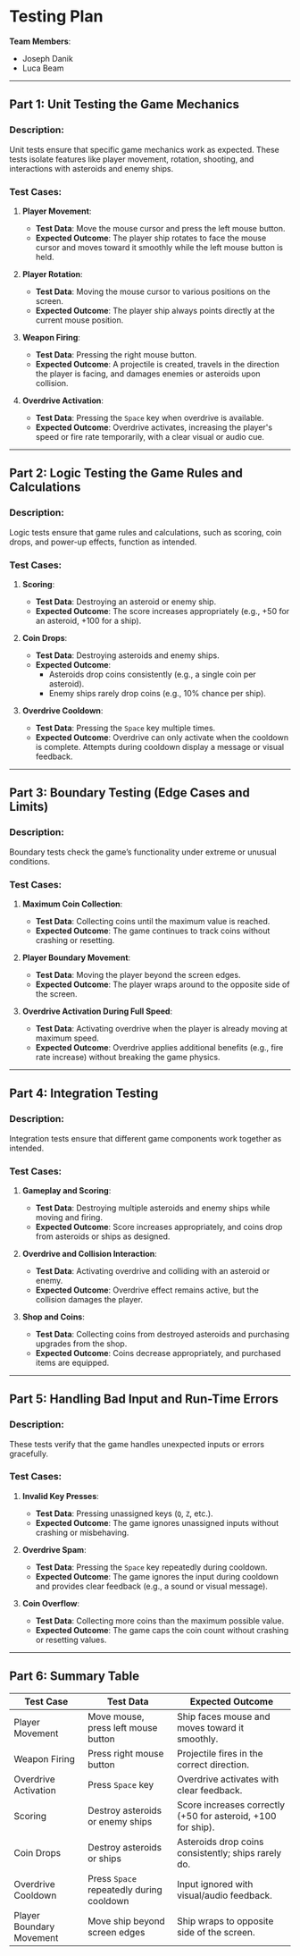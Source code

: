 # Testing Plan

**Team Members**:
- Joseph Danik
- Luca Beam

---

## Part 1: Unit Testing the Game Mechanics

### Description:
Unit tests ensure that specific game mechanics work as expected. These tests isolate features like player movement, rotation, shooting, and interactions with asteroids and enemy ships.

### Test Cases:
1. **Player Movement**:
   - **Test Data**: Move the mouse cursor and press the left mouse button.
   - **Expected Outcome**: The player ship rotates to face the mouse cursor and moves toward it smoothly while the left mouse button is held.

2. **Player Rotation**:
   - **Test Data**: Moving the mouse cursor to various positions on the screen.
   - **Expected Outcome**: The player ship always points directly at the current mouse position.

3. **Weapon Firing**:
   - **Test Data**: Pressing the right mouse button.
   - **Expected Outcome**: A projectile is created, travels in the direction the player is facing, and damages enemies or asteroids upon collision.

4. **Overdrive Activation**:
   - **Test Data**: Pressing the `Space` key when overdrive is available.
   - **Expected Outcome**: Overdrive activates, increasing the player's speed or fire rate temporarily, with a clear visual or audio cue.

---

## Part 2: Logic Testing the Game Rules and Calculations

### Description:
Logic tests ensure that game rules and calculations, such as scoring, coin drops, and power-up effects, function as intended.

### Test Cases:
1. **Scoring**:
   - **Test Data**: Destroying an asteroid or enemy ship.
   - **Expected Outcome**: The score increases appropriately (e.g., +50 for an asteroid, +100 for a ship).

2. **Coin Drops**:
   - **Test Data**: Destroying asteroids and enemy ships.
   - **Expected Outcome**: 
     - Asteroids drop coins consistently (e.g., a single coin per asteroid).
     - Enemy ships rarely drop coins (e.g., 10% chance per ship).

3. **Overdrive Cooldown**:
   - **Test Data**: Pressing the `Space` key multiple times.
   - **Expected Outcome**: Overdrive can only activate when the cooldown is complete. Attempts during cooldown display a message or visual feedback.

---

## Part 3: Boundary Testing (Edge Cases and Limits)

### Description:
Boundary tests check the game’s functionality under extreme or unusual conditions.

### Test Cases:
1. **Maximum Coin Collection**:
   - **Test Data**: Collecting coins until the maximum value is reached.
   - **Expected Outcome**: The game continues to track coins without crashing or resetting.

2. **Player Boundary Movement**:
   - **Test Data**: Moving the player beyond the screen edges.
   - **Expected Outcome**: The player wraps around to the opposite side of the screen.

3. **Overdrive Activation During Full Speed**:
   - **Test Data**: Activating overdrive when the player is already moving at maximum speed.
   - **Expected Outcome**: Overdrive applies additional benefits (e.g., fire rate increase) without breaking the game physics.

---

## Part 4: Integration Testing

### Description:
Integration tests ensure that different game components work together as intended.

### Test Cases:
1. **Gameplay and Scoring**:
   - **Test Data**: Destroying multiple asteroids and enemy ships while moving and firing.
   - **Expected Outcome**: Score increases appropriately, and coins drop from asteroids or ships as designed.

2. **Overdrive and Collision Interaction**:
   - **Test Data**: Activating overdrive and colliding with an asteroid or enemy.
   - **Expected Outcome**: Overdrive effect remains active, but the collision damages the player.

3. **Shop and Coins**:
   - **Test Data**: Collecting coins from destroyed asteroids and purchasing upgrades from the shop.
   - **Expected Outcome**: Coins decrease appropriately, and purchased items are equipped.

---

## Part 5: Handling Bad Input and Run-Time Errors

### Description:
These tests verify that the game handles unexpected inputs or errors gracefully.

### Test Cases:
1. **Invalid Key Presses**:
   - **Test Data**: Pressing unassigned keys (`Q`, `Z`, etc.).
   - **Expected Outcome**: The game ignores unassigned inputs without crashing or misbehaving.

2. **Overdrive Spam**:
   - **Test Data**: Pressing the `Space` key repeatedly during cooldown.
   - **Expected Outcome**: The game ignores the input during cooldown and provides clear feedback (e.g., a sound or visual message).

3. **Coin Overflow**:
   - **Test Data**: Collecting more coins than the maximum possible value.
   - **Expected Outcome**: The game caps the coin count without crashing or resetting values.

---

## Part 6: Summary Table

| **Test Case**                | **Test Data**                                  | **Expected Outcome**                                   |
|------------------------------|-----------------------------------------------|------------------------------------------------------|
| Player Movement              | Move mouse, press left mouse button           | Ship faces mouse and moves toward it smoothly.       |
| Weapon Firing                | Press right mouse button                      | Projectile fires in the correct direction.           |
| Overdrive Activation         | Press `Space` key                             | Overdrive activates with clear feedback.             |
| Scoring                      | Destroy asteroids or enemy ships              | Score increases correctly (+50 for asteroid, +100 for ship). |
| Coin Drops                   | Destroy asteroids or ships                    | Asteroids drop coins consistently; ships rarely do.  |
| Overdrive Cooldown           | Press `Space` repeatedly during cooldown      | Input ignored with visual/audio feedback.            |
| Player Boundary Movement     | Move ship beyond screen edges                 | Ship wraps to opposite side of the screen.           |